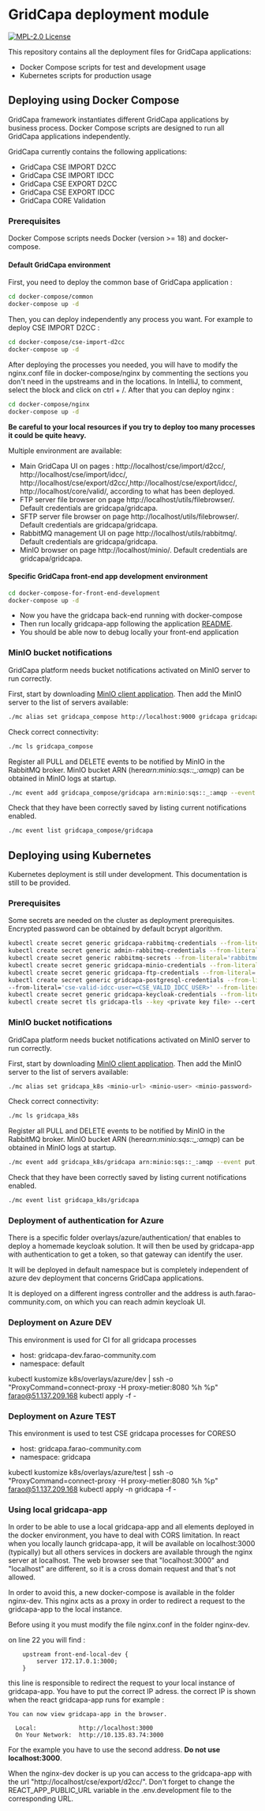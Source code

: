 # GridCapa deployment module
[![MPL-2.0 License](https://img.shields.io/badge/license-MPL_2.0-blue.svg)](https://www.mozilla.org/en-US/MPL/2.0/)

This repository contains all the deployment files for GridCapa applications:

- Docker Compose scripts for test and development usage
- Kubernetes scripts for production usage

## Deploying using Docker Compose

GridCapa framework instantiates different GridCapa applications by business process.
Docker Compose scripts are designed to run all GridCapa applications independently.

GridCapa currently contains the following applications:
- GridCapa CSE IMPORT D2CC
- GridCapa CSE IMPORT IDCC
- GridCapa CSE EXPORT D2CC
- GridCapa CSE EXPORT IDCC
- GridCapa CORE Validation

### Prerequisites

Docker Compose scripts needs Docker (version >= 18) and docker-compose.

#### Default GridCapa environment

First, you need to deploy the common base of GridCapa application :
```bash
cd docker-compose/common
docker-compose up -d
```

Then, you can deploy independently any process you want. For example to deploy CSE IMPORT D2CC :
```bash
cd docker-compose/cse-import-d2cc
docker-compose up -d
```

After deploying the processes you needed, you will have to modify the nginx.conf file in docker-compose/nginx by commenting 
the sections you don't need in the upstreams and in the locations. In IntelliJ, to comment, select the block 
and click on ctrl + /. After that you can deploy nginx :
```bash
cd docker-compose/nginx
docker-compose up -d
```

**Be careful to your local resources if you try to deploy too many processes it could be quite heavy.**

Multiple environment are available:
- Main GridCapa UI on pages : http://localhost/cse/import/d2cc/, http://localhost/cse/import/idcc/, http://localhost/cse/export/d2cc/,http://localhost/cse/export/idcc/, http://localhost/core/valid/, according to what has been deployed.
- FTP server file browser on page http://localhost/utils/filebrowser/. Default credentials are gridcapa/gridcapa.
- SFTP server file browser on page http://localhost/utils/filebrowser/. Default credentials are gridcapa/gridcapa.
- RabbitMQ management UI on page http://localhost/utils/rabbitmq/. Default credentials are gridcapa/gridcapa.
- MinIO browser on page http://localhost/minio/. Default credentials are gridcapa/gridcapa.

#### Specific GridCapa front-end app development environment 

```bash
cd docker-compose-for-front-end-development
docker-compose up -d
```
- Now you have the gridcapa back-end running with docker-compose 
- Then run locally gridcapa-app following the application [README](https://github.com/farao-community/gridcapa-app/blob/master/README.md).
- You should be able now to debug locally your front-end application

### MinIO bucket notifications

GridCapa platform needs bucket notifications activated on MinIO server to run correctly.

First, start by downloading [MinIO client application](https://docs.min.io/docs/minio-client-quickstart-guide).
Then add the MinIO server to the list of servers available:
```bash
./mc alias set gridcapa_compose http://localhost:9000 gridcapa gridcapa
```
Check correct connectivity:
```bash
./mc ls gridcapa_compose
```

Register all PULL and DELETE events to be notified by MinIO in the RabbitMQ broker. MinIO bucket ARN (here*arn:minio:sqs::_:amqp*)
can be obtained in MinIO logs at startup.

```bash
./mc event add gridcapa_compose/gridcapa arn:minio:sqs::_:amqp --event put,delete
```

Check that they have been correctly saved by listing current notifications enabled.

```bash
./mc event list gridcapa_compose/gridcapa
```

## Deploying using Kubernetes

Kubernetes deployment is still under development. This documentation is still to be provided.

### Prerequisites

Some secrets are needed on the cluster as deployment prerequisites. Encrypted password can be obtained by default bcrypt algorithm.

```bash
kubectl create secret generic gridcapa-rabbitmq-credentials --from-literal='rabbitmq-user=<RABBITMQ_USER>' --from-literal='rabbitmq-password=<RABBITMQ_PASSWORD>'
kubectl create secret generic admin-rabbitmq-credentials --from-literal='rabbitmq-user=<RABBITMQ_USER>' --from-literal='rabbitmq-password=<RABBITMQ_PASSWORD>'
kubectl create secret generic rabbitmq-secrets --from-literal='rabbitmq-erlang-cookie=<RABBITMQ_ERLANG_COOKIE>'
kubectl create secret generic gridcapa-minio-credentials --from-literal='minio-access-key=<MINIO_ACCESS_KEY>' --from-literal='minio-secret-key=<MINIO_SECRET_KEY>'
kubectl create secret generic gridcapa-ftp-credentials --from-literal='ftp-user=<FTP_USER>' --from-literal='ftp-password=<FTP_PASSWORD>'
kubectl create secret generic gridcapa-postgresql-credentials --from-literal='postgres-password=<POSTGRES_PASSWORD>' --from-literal='config-user=<CONFIG_USER>' --from-literal='config-password=<CONFIG_PASSWORD>' --from-literal='cse-import-idcc-user=<CSE_IMPORT_IDCC_USER>' --from-literal='cse-import-idcc-password=<CSE_IMPORT_IDCC_PASSWORD>' --from-literal='cse-import-d2cc-user=<CSE_IMPORT_D2CC_USER>' --from-literal='cse-import-d2cc-password=<CSE_IMPORT_D2CC_PASSWORD>' --from-literal='cse-export-idcc-user=<CSE_EXPORT_IDCC_USER>' --from-literal='cse-export-idcc-password=<CSE_EXPORT_IDCC_PASSWORD>' --from-literal='cse-export-d2cc-user=<CSE_EXPORT_D2CC_USER>' --from-literal='cse-export-d2cc-password=<CSE_EXPORT_D2CC_PASSWORD>' --from-literal='core-valid-user=<CORE_VALID_USER>' --from-literal='core-valid-password=<CORE_VALID_PASSWORD>'
--from-literal='cse-valid-idcc-user=<CSE_VALID_IDCC_USER>' --from-literal='cse-valid-idcc-password=<CSE_VALID_IDCC_PASSWORD>' --from-literal='cse-valid-d2cc-user=<CSE_VALID_D2CC_USER>' --from-literal='cse-valid-d2cc-password=<CSE_VALID_D2CC_PASSWORD>'
kubectl create secret generic gridcapa-keycloak-credentials --from-literal='keycloak-user=<KEYCLOAK_USER>' --from-literal='keycloak-password=<KEYCLOAK_PASSWORD>'
kubectl create secret tls gridcapa-tls --key <private key file> --cert <certificate file>
```
### MinIO bucket notifications

GridCapa platform needs bucket notifications activated on MinIO server to run correctly.

First, start by downloading [MinIO client application](https://docs.min.io/docs/minio-client-quickstart-guide).
Then add the MinIO server to the list of servers available:
```bash
./mc alias set gridcapa_k8s <minio-url> <minio-user> <minio-password>

```
Check correct connectivity:
```bash
./mc ls gridcapa_k8s
```

Register all PULL and DELETE events to be notified by MinIO in the RabbitMQ broker. MinIO bucket ARN (here*arn:minio:sqs::_:amqp*)
can be obtained in MinIO logs at startup.

```bash
./mc event add gridcapa_k8s/gridcapa arn:minio:sqs::_:amqp --event put,delete
```

Check that they have been correctly saved by listing current notifications enabled.

```bash
./mc event list gridcapa_k8s/gridcapa
```

### Deployment of authentication for Azure
There is a specific folder overlays/azure/authentication/ that enables to deploy a homemade keycloak solution. It will
then be used by gridcapa-app with authentication to get a token, so that gateway can identify the user.

It will be deployed in default namespace but is completely independent of azure dev deployment that concerns GridCapa 
applications. 

It is deployed on a different ingress controller and the address is auth.farao-community.com, on which you can reach
admin keycloak UI.

### Deployment on Azure DEV
This environment is used for CI for all gridcapa processes

- host: gridcapa-dev.farao-community.com
- namespace: default

kubectl kustomize k8s/overlays/azure/dev |  ssh -o "ProxyCommand=connect-proxy -H proxy-metier:8080 %h %p"  farao@51.137.209.168 kubectl apply -f -


### Deployment on Azure TEST
This environment is used to test CSE gridcapa processes for CORESO

- host: gridcapa.farao-community.com
- namespace: gridcapa

kubectl kustomize k8s/overlays/azure/test |  ssh -o "ProxyCommand=connect-proxy -H proxy-metier:8080 %h %p"  farao@51.137.209.168 kubectl apply -n gridcapa -f -


### Using local gridcapa-app

In order to be able to use a local gridcapa-app and all elements deployed in the docker environment, you have to deal with CORS limitation.
In react when you locally launch gridcapa-app, it will be available on localhost:3000 (typically) but all others services in dockers are available through the nginx server at localhost.
The web browser see that "localhost:3000" and "localhost" are different, so it is a cross domain request and that's not allowed.

In order to avoid this, a new docker-compose is available in the folder nginx-dev. This nginx acts as a proxy in order to redirect a request to the gridcapa-app to the local instance.

Before using it you must modify the file nginx.conf in the folder nginx-dev.

on line 22 you will find :
```
    upstream front-end-local-dev {
        server 172.17.0.1:3000;
    }
```
this line is responsible to redirect the request to your local instance of gridcapa-app. You have to put the correct IP adress.
the correct IP is shown when the react gridcapa-app runs for example :

```
You can now view gridcapa-app in the browser.

  Local:            http://localhost:3000
  On Your Network:  http://10.135.83.74:3000
```
For the example you have to use the second address. **Do not use localhost:3000**.

When the nginx-dev docker is up you can access to the gridcapa-app with the url "http://localhost/cse/export/d2cc/".
Don't forget to change the REACT_APP_PUBLIC_URL variable in the .env.development file to the corresponding URL.
